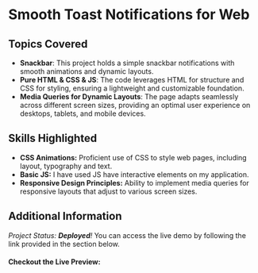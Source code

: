 # Smooth Toast Notifications for Web

## Topics Covered
- **Snackbar**: This project holds a simple snackbar notifications with smooth animations and dynamic layouts.
- **Pure HTML & CSS & JS**: The code leverages HTML for structure and CSS for styling, ensuring a lightweight and customizable foundation.
- **Media Queries for Dynamic Layouts**: The page adapts seamlessly across different screen sizes, providing an optimal user experience on desktops, tablets, and mobile devices.
  
## Skills Highlighted
- **CSS Animations:** Proficient use of CSS to style web pages, including layout, typography and text.
- **Basic JS:** I have used JS have interactive elements on my application.
- **Responsive Design Principles:** Ability to implement media queries for responsive layouts that adjust to various screen sizes.

## Additional Information
*Project Status: **Deployed**!* You can access the live demo by following the link provided in the section below.

#### Checkout the Live Preview:

